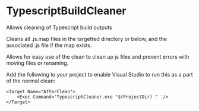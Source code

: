 # TypescriptBuildCleaner
Allows cleaning of Typescript build outputs


Cleans all .js.map files in the targetted directory or below, and the associated .js file if the map exists.

Allows for easy use of the clean to clean up js files and prevent errors with moving files or renaming.

Add the following to your project to enable Visual Studio to run this as a part of the normal clean:

    <Target Name="AfterClean">
        <Exec Command='TypescriptCleaner.exe "$(ProjectDir) " '/>
    </Target>
